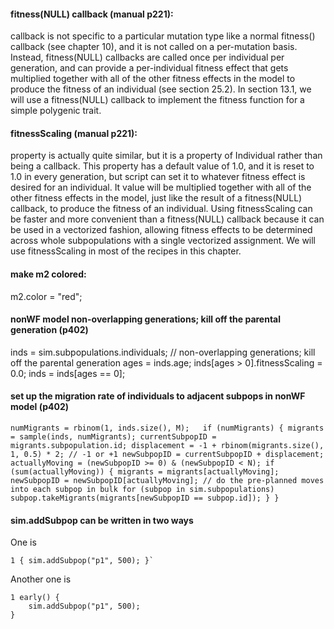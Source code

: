 #### fitness(NULL) callback (manual p221): 
callback is not specific to a particular mutation type like a normal fitness() callback (see chapter 10), and it is not called on a per-mutation basis. Instead, fitness(NULL) callbacks are called once per individual per generation, and can provide a per-individual fitness effect that gets multiplied together with all of the other fitness effects in the model to produce the fitness of an individual (see section 25.2). In section 13.1, we will use a fitness(NULL) callback to implement the fitness function for a simple polygenic trait. 

#### fitnessScaling (manual p221): 
property is actually quite similar, but it is a property of Individual rather than being a callback. This property has a default value of 1.0, and it is reset to 1.0 in every generation, but script can set it to whatever fitness effect is desired for an individual. It value will be multiplied together with all of the other fitness effects in the model, just like the result of a fitness(NULL) callback, to produce the fitness of an individual. Using fitnessScaling can be faster and more convenient than a fitness(NULL) callback because it can be used in a vectorized fashion, allowing fitness effects to be determined across whole subpopulations with a single vectorized assignment. We will use fitnessScaling in most of the recipes in this chapter. 

#### make m2 colored:
m2.color = "red";

#### nonWF model non-overlapping generations; kill off the parental generation (p402)     
inds = sim.subpopulations.individuals;
// non-overlapping generations; kill off the parental generation
ages = inds.age;
inds[ages > 0].fitnessScaling = 0.0;
inds = inds[ages == 0];

#### set up the migration rate of individuals to adjacent subpops in nonWF model (p402)

`numMigrants = rbinom(1, inds.size(), M);  
if (numMigrants)
{
migrants = sample(inds, numMigrants);
currentSubpopID = migrants.subpopulation.id;
displacement = -1 + rbinom(migrants.size(), 1, 0.5) * 2; // -1 or +1
newSubpopID = currentSubpopID + displacement;
actuallyMoving = (newSubpopID >= 0) & (newSubpopID < N);
if (sum(actuallyMoving))
{
migrants = migrants[actuallyMoving];
newSubpopID = newSubpopID[actuallyMoving];
// do the pre-planned moves into each subpop in bulk
for (subpop in sim.subpopulations)
subpop.takeMigrants(migrants[newSubpopID == subpop.id]);
}
}
`

#### sim.addSubpop can be written in two ways

One is

```Slim
1 { sim.addSubpop("p1", 500); }`
```

Another one is

```Slim
1 early() {
	sim.addSubpop("p1", 500);
}
```